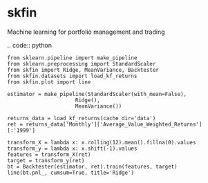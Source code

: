 # skfin
Machine learning for portfolio management and trading

.. code:: python

    from sklearn.pipeline import make_pipeline
	from sklearn.preprocessing import StandardScaler
	from skfin import Ridge, MeanVariance, Backtester
	from skfin.datasets import load_kf_returns
	from skfin.plot import line

	estimator = make_pipeline(StandardScaler(with_mean=False), 
                          Ridge(), 
                          MeanVariance())

	returns_data = load_kf_returns(cache_dir='data')
	ret = returns_data['Monthly']['Average_Value_Weighted_Returns'][:'1999']

	transform_X = lambda x: x.rolling(12).mean().fillna(0).values
	transform_y = lambda x: x.shift(-1).values
	features = transform_X(ret)
	target = transform_y(ret)
	bt = Backtester(estimator, ret).train(features, target)
	line(bt.pnl_, cumsum=True, title='Ridge')

```python

```
